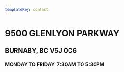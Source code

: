 ```yaml
---
templateKey: contact
---
```

# 9500 GLENLYON PARKWAY

## BURNABY, BC V5J 0C6

### MONDAY TO FRIDAY, 7:30AM TO 5:30PM
